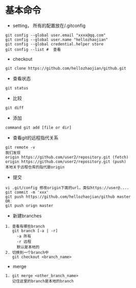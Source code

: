 # 基本命令
* setting， 所有的配置放在<HOME>/.gitconfig
```
git config --global user.email "xxxx@qq.com"
git config --global user.name "hellozhaojian"
git config --global credential.helper store
git config --list #  查看
```
* checkout
```
git clone https://github.com/hellozhaojian/github.git
```
* 查看状态
```
git status
```
* 比较
```
git diff
```
* 添加
```
command git add [file or dir]
```

* 查看git的远程指代关系
```
git remote -v 
我们发现
origin https://github.com/user2/repository.git (fetch)
origin https://github.com/user2/repository.git (push)
本地关于远程仓库的指代是origin
```
* 提交
```
vi .git/config 修改origin下面的url，类似https://user@....
git commit -m 'xxx'
git push https://github.com/hellozhaojian/github master
OR
git push orign master
```

* 新建branches
```
1. 查看有哪些branch
   git branch [-a | -r]
     -a 所有
     -r 远程
     默认是本地的
2. 切换到一个branch中
   git checkout <branch_name>

```

* merge
```
1. git merge <other_branch_name>
   记住这里的branch是本地的branch
``` 
